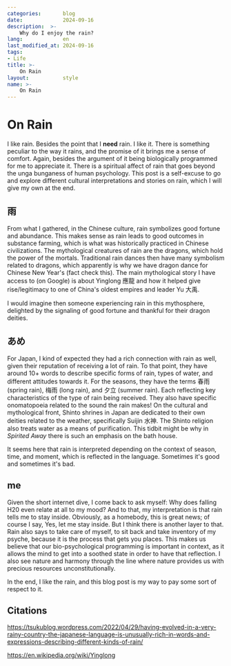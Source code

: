```yaml
---
categories:       blog
date:             2024-09-16
description:  >-
    Why do I enjoy the rain?
lang:             en
last_modified_at: 2024-09-16
tags:
- Life
title: >-
    On Rain
layout:           style
name: >-
    On Rain
---
```


# On Rain

I like rain. Besides the point that I **need** rain. I like it. There is something peculiar to the way it rains, and the promise of it brings me a sense of comfort. Again, besides the argument of it being biologically programmed for me to appreciate it. There is a spiritual affect of rain that goes beyond the unga bunganess of human psychology. This post is a self-excuse to go and explore different cultural interpretations and stories on rain, which I will give my own at the end.

## 雨

From what I gathered, in the Chinese culture, rain symbolizes good fortune and abundance. This makes sense as rain leads to good outcomes in substance farming, which is what was historically practiced in Chinese civilizations. The mythological creatures of rain are the dragons, which hold the power of the mortals. Traditional rain dances then have many symbolism related to dragons, which apparently is why we have dragon dance for Chinese New Year's (fact check this). The main mythological story I have access to (on Google) is about Yinglong 應龍 and how it helped give rise/legitimacy to one of China's oldest empires and leader Yu 大禹.

I would imagine then someone experiencing rain in this mythosphere, delighted by the signaling of good fortune and thankful for their dragon deities.

## あめ

For Japan, I kind of expected they had a rich connection with rain as well, given their reputation of receiving a lot of rain. To that point, they have around 10+ words to describe specific forms of rain, types of water, and different attitudes towards it. For the seasons, they have the terms 春雨 (spring rain), 梅雨 (long rain), and 夕立 (summer rain). Each reflecting key characteristics of the type of rain being received. They also have specific onomatopoeia related to the sound the rain makes! On the cultural and mythological front, Shinto shrines in Japan are dedicated to their own deities related to the weather, specifically Suijin 水神. The Shinto religion also treats water as a means of purification. This tidbit might be why in *Spirited Away* there is such an emphasis on the bath house.

It seems here that rain is interpreted depending on the context of season, time, and moment, which is reflected in the language. Sometimes it's good and sometimes it's bad.

## me

Given the short internet dive, I come back to ask myself: Why does falling H20 even relate at all to my mood? And to that, my interpretation is that rain tells me to stay inside. Obviously, as a homebody, this is great news; of course I say, Yes, let me stay inside. But I think there is another layer to that. Rain also says to take care of myself, to sit back and take inventory of my psyche, because it is the process that gets you places. This makes us believe that our bio-psychological programming is important in context, as it allows the mind to get into a soothed state in order to have that reflection. I also see nature and harmony through the line where nature provides us with precious resources unconstitutionally.

In the end, I like the rain, and this blog post is my way to pay some sort of respect to it.

## Citations

https://tsukublog.wordpress.com/2022/04/29/having-evolved-in-a-very-rainy-country-the-japanese-language-is-unusually-rich-in-words-and-expressions-describing-different-kinds-of-rain/

https://en.wikipedia.org/wiki/Yinglong


